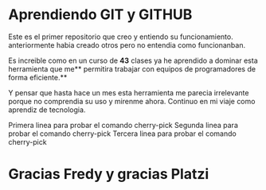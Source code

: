 # Aprendiendo GIT y GITHUB
Este es el primer repositorio que creo y entiendo su funcionamiento. anteriormente habia creado otros pero no entendia como funcionanban.

Es increible como en un curso de **43** clases ya he aprendido a dominar esta herramienta que me** permitira trabajar con equipos de programadores de forma eficiente.**

Y pensar que hasta hace un mes esta herramienta me parecia irrelevante porque no comprendia su uso y mirenme ahora. Continuo en mi viaje como aprendiz de tecnologia.

Primera linea para probar el comando cherry-pick
Segunda linea para probar el comando cherry-pick
Tercera linea para probar el comando cherry-pick

# Gracias Fredy y gracias Platzi